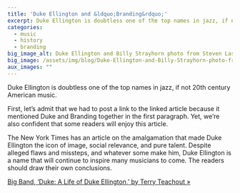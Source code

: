 ```yaml
---
title: 'Duke Ellington and &ldquo;Branding&rdquo;'
excerpt: Duke Ellington is doubtless one of the top names in jazz, if not 20th century American music.
categories:
  - music
  - history
  - branding
big_image_alt: Duke Ellington and Billy Strayhorn photo from Steven Lasker Collection
big_image: /assets/img/blog/Duke-Ellington-and-Billy-Strayhorn-photo-from-Steven-Lasker-Collection.jpg
aux_images: ""
---
```

Duke Ellington is doubtless one of the top names in jazz, if not 20th century American music.

First, let&rsquo;s admit that we had to post a link to the linked article because it mentioned Duke and Branding together in the first paragraph. Yet, we&rsquo;re also confident that some readers will enjoy this article.

The New York Times has an article on the amalgamation that made Duke Ellington the icon of image, social relevance, and pure talent. Despite alleged flaws and missteps, and whatever some make him, Duke Ellington is a name that will continue to inspire many musicians to come. The readers should draw their own conclusions.

<a href="http://www.nytimes.com/2013/12/08/books/review/duke-a-life-of-duke-ellington-by-terry-teachout.html" title="Duke Ellington and Branding" target="_blank">Big Band, &lsquo;Duke: A Life of Duke Ellington,&rsquo; by Terry Teachout &raquo; </a>